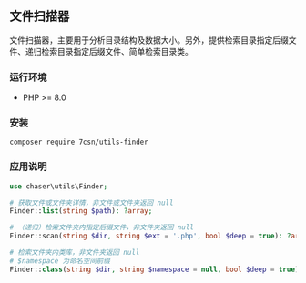 ## 文件扫描器

文件扫描器，主要用于分析目录结构及数据大小。另外，提供检索目录指定后缀文件、递归检索目录指定后缀文件、简单检索目录类。

### 运行环境

- PHP >= 8.0

### 安装

```
composer require 7csn/utils-finder
```

### 应用说明

```php
use chaser\utils\Finder;

# 获取文件或文件夹详情，非文件或文件夹返回 null
Finder::list(string $path): ?array;

# （递归）检索文件夹内指定后缀文件，非文件夹返回 null
Finder::scan(string $dir, string $ext = '.php', bool $deep = true): ?array;

# 检索文件夹内类库，非文件夹返回 null
# $namespace 为命名空间前缀
Finder::class(string $dir, string $namespace = null, bool $deep = true): ?array;
```
